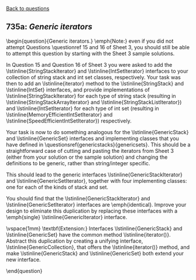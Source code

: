 [Back to questions](../README.md)

## 735a: *Generic iterators*

\begin{question}{Generic iterators.} \emph{Note:} even if you did not attempt Questions \questionref 15 and
16 of Sheet 3, you should still be able to attempt this question by starting with the Sheet 3 sample
solutions.

In Question 15 and Question 16 of Sheet 3 you were asked to add the
\lstinline{StringStackIterator} and \lstinline{IntSetIterator} interfaces to your
collection of string stack and int set classes, respectively.  Your task was then to
add an \lstinline{iterator}
method to the \lstinline{StringStack} and \lstinline{IntSet} interfaces, and provide
implementations of \lstinline{StringStackIterator} for each type
of string stack (resulting in \lstinline{StringStackArrayIterator} and \lstinline{StringStackListIterator})
and \lstinline{IntSetIterator} for each type of int set (resulting in \lstinline{MemoryEfficientIntSetIterator} and \lstinline{SpeedEfficientIntSetIterator})
respectively.

Your task is now to do something analogous for the \lstinline{GenericStack} and \lstinline{GenericSet} interfaces
and implementing classes that you have defined in \questionsref{genericstacks}{genericsets}.  This should be
a straightforward case of cutting and pasting the iterators from Sheet 3 (either from your solution or the sample solution)
and changing the definitions to be generic, rather than string/integer specific.

This should lead to the generic interfaces \lstinline{GenericStackIterator} and \lstinline{GenericSetIterator}, together
with four implementing classes: one for each of the kinds of stack and set.

You should find that the \lstinline{GenericStackIterator} and \lstinline{GenericSetIterator} interfaces are \emph{identical}.
Improve your design to eliminate this duplication by replacing these interfaces with a \emph{single} \lstinline{GenericIterator} interface.

\vspace{1mm}
\textbf{Extension:} Interfaces \lstinline{GenericStack} and \lstinline{GenericSet} have the common method \lstinline{iterator()}.
Abstract this duplication by creating a unifying interface, \lstinline{GenericCollection}, that offers the \lstinline{iterator()}
method, and make \lstinline{GenericStack} and \lstinline{GenericSet} both extend your new interface.

\end{question}
